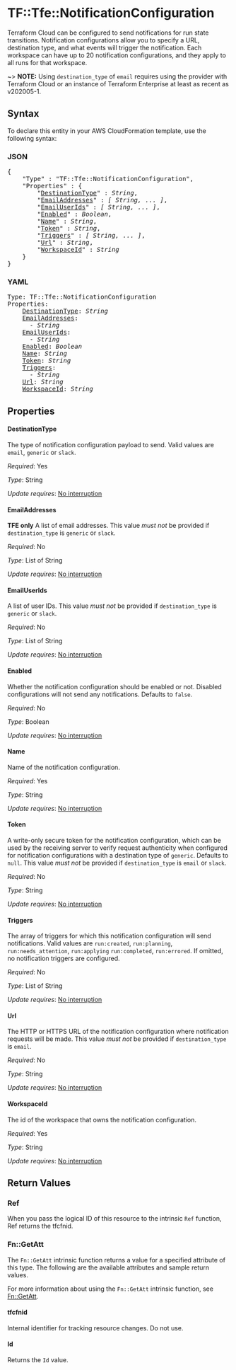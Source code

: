 # TF::Tfe::NotificationConfiguration

Terraform Cloud can be configured to send notifications for run state transitions. 
Notification configurations allow you to specify a URL, destination type, and what events will trigger the notification. 
Each workspace can have up to 20 notification configurations, and they apply to all runs for that workspace.

~> **NOTE:** Using `destination_type` of `email` requires using the provider with Terraform Cloud or an instance of 
  Terraform Enterprise at least as recent as v202005-1.

## Syntax

To declare this entity in your AWS CloudFormation template, use the following syntax:

### JSON

<pre>
{
    "Type" : "TF::Tfe::NotificationConfiguration",
    "Properties" : {
        "<a href="#destinationtype" title="DestinationType">DestinationType</a>" : <i>String</i>,
        "<a href="#emailaddresses" title="EmailAddresses">EmailAddresses</a>" : <i>[ String, ... ]</i>,
        "<a href="#emailuserids" title="EmailUserIds">EmailUserIds</a>" : <i>[ String, ... ]</i>,
        "<a href="#enabled" title="Enabled">Enabled</a>" : <i>Boolean</i>,
        "<a href="#name" title="Name">Name</a>" : <i>String</i>,
        "<a href="#token" title="Token">Token</a>" : <i>String</i>,
        "<a href="#triggers" title="Triggers">Triggers</a>" : <i>[ String, ... ]</i>,
        "<a href="#url" title="Url">Url</a>" : <i>String</i>,
        "<a href="#workspaceid" title="WorkspaceId">WorkspaceId</a>" : <i>String</i>
    }
}
</pre>

### YAML

<pre>
Type: TF::Tfe::NotificationConfiguration
Properties:
    <a href="#destinationtype" title="DestinationType">DestinationType</a>: <i>String</i>
    <a href="#emailaddresses" title="EmailAddresses">EmailAddresses</a>: <i>
      - String</i>
    <a href="#emailuserids" title="EmailUserIds">EmailUserIds</a>: <i>
      - String</i>
    <a href="#enabled" title="Enabled">Enabled</a>: <i>Boolean</i>
    <a href="#name" title="Name">Name</a>: <i>String</i>
    <a href="#token" title="Token">Token</a>: <i>String</i>
    <a href="#triggers" title="Triggers">Triggers</a>: <i>
      - String</i>
    <a href="#url" title="Url">Url</a>: <i>String</i>
    <a href="#workspaceid" title="WorkspaceId">WorkspaceId</a>: <i>String</i>
</pre>

## Properties

#### DestinationType

The type of notification configuration payload to send.
Valid values are `email`, `generic` or `slack`.

_Required_: Yes

_Type_: String

_Update requires_: [No interruption](https://docs.aws.amazon.com/AWSCloudFormation/latest/UserGuide/using-cfn-updating-stacks-update-behaviors.html#update-no-interrupt)

#### EmailAddresses

**TFE only** A list of email addresses. This value
_must not_ be provided if `destination_type` is `generic` or `slack`.

_Required_: No

_Type_: List of String

_Update requires_: [No interruption](https://docs.aws.amazon.com/AWSCloudFormation/latest/UserGuide/using-cfn-updating-stacks-update-behaviors.html#update-no-interrupt)

#### EmailUserIds

A list of user IDs. This value _must not_ be provided
if `destination_type` is `generic` or `slack`.

_Required_: No

_Type_: List of String

_Update requires_: [No interruption](https://docs.aws.amazon.com/AWSCloudFormation/latest/UserGuide/using-cfn-updating-stacks-update-behaviors.html#update-no-interrupt)

#### Enabled

Whether the notification configuration should be enabled or not.
Disabled configurations will not send any notifications. Defaults to `false`.

_Required_: No

_Type_: Boolean

_Update requires_: [No interruption](https://docs.aws.amazon.com/AWSCloudFormation/latest/UserGuide/using-cfn-updating-stacks-update-behaviors.html#update-no-interrupt)

#### Name

Name of the notification configuration.

_Required_: Yes

_Type_: String

_Update requires_: [No interruption](https://docs.aws.amazon.com/AWSCloudFormation/latest/UserGuide/using-cfn-updating-stacks-update-behaviors.html#update-no-interrupt)

#### Token

A write-only secure token for the notification configuration, which can
be used by the receiving server to verify request authenticity when configured for notification
configurations with a destination type of `generic`. Defaults to `null`.
This value _must not_ be provided if `destination_type` is `email` or `slack`.

_Required_: No

_Type_: String

_Update requires_: [No interruption](https://docs.aws.amazon.com/AWSCloudFormation/latest/UserGuide/using-cfn-updating-stacks-update-behaviors.html#update-no-interrupt)

#### Triggers

The array of triggers for which this notification configuration will
send notifications. Valid values are `run:created`, `run:planning`, `run:needs_attention`, `run:applying`
`run:completed`, `run:errored`. If omitted, no notification triggers are configured.

_Required_: No

_Type_: List of String

_Update requires_: [No interruption](https://docs.aws.amazon.com/AWSCloudFormation/latest/UserGuide/using-cfn-updating-stacks-update-behaviors.html#update-no-interrupt)

#### Url

The HTTP or HTTPS URL of the notification
configuration where notification requests will be made. This value _must not_ be provided if `destination_type`
is `email`.

_Required_: No

_Type_: String

_Update requires_: [No interruption](https://docs.aws.amazon.com/AWSCloudFormation/latest/UserGuide/using-cfn-updating-stacks-update-behaviors.html#update-no-interrupt)

#### WorkspaceId

The id of the workspace that owns the notification configuration.

_Required_: Yes

_Type_: String

_Update requires_: [No interruption](https://docs.aws.amazon.com/AWSCloudFormation/latest/UserGuide/using-cfn-updating-stacks-update-behaviors.html#update-no-interrupt)

## Return Values

### Ref

When you pass the logical ID of this resource to the intrinsic `Ref` function, Ref returns the tfcfnid.

### Fn::GetAtt

The `Fn::GetAtt` intrinsic function returns a value for a specified attribute of this type. The following are the available attributes and sample return values.

For more information about using the `Fn::GetAtt` intrinsic function, see [Fn::GetAtt](https://docs.aws.amazon.com/AWSCloudFormation/latest/UserGuide/intrinsic-function-reference-getatt.html).

#### tfcfnid

Internal identifier for tracking resource changes. Do not use.

#### Id

Returns the <code>Id</code> value.

